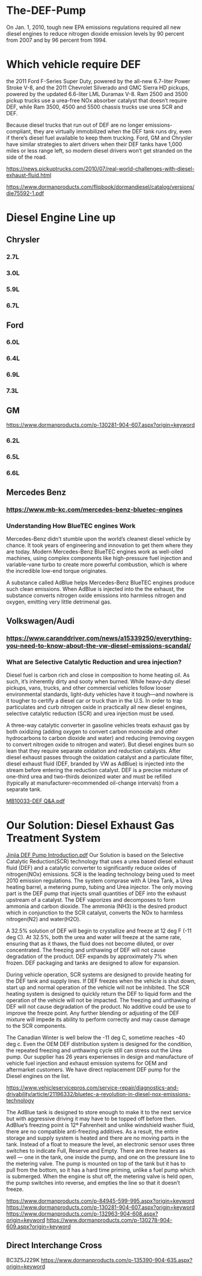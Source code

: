 # The-DEF-Pump
On Jan. 1, 2010, tough new EPA emissions regulations required all new diesel engines to reduce nitrogen dioxide emission levels by 90 percent from 2007 and by 96 percent from 1994.

# Which vehicle require DEF
the 2011 Ford F-Series Super Duty, powered by the all-new 6.7-liter Power Stroke V-8, and the 2011 Chevrolet Silverado and GMC Sierra HD pickups, powered by the updated 6.6-liter LML Duramax V-8. Ram 2500 and 3500 pickup trucks use a urea-free NOx absorber catalyst that doesn’t require DEF, while Ram 3500, 4500 and 5500 chassis trucks use urea SCR and DEF.

Because diesel trucks that run out of DEF are no longer emissions-compliant, they are virtually immobilized when the DEF tank runs dry, even if there’s diesel fuel available to keep them trucking. Ford, GM and Chrysler have similar strategies to alert drivers when their DEF tanks have 1,000 miles or less range left, so modern diesel drivers won’t get stranded on the side of the road.

https://news.pickuptrucks.com/2010/07/real-world-challenges-with-diesel-exhaust-fluid.html

https://www.dormanproducts.com/flipbook/dormandiesel/catalog/versions/die75592-1.pdf

# Diesel Engine Line up

## Chrysler
### 2.7L
### 3.0L
### 5.9L
### 6.7L

## Ford
### 6.0L
### 6.4L
### 6.9L
### 7.3L

## GM
https://www.dormanproducts.com/p-130281-904-607.aspx?origin=keyword
### 6.2L
### 6.5L
### 6.6L

## Mercedes Benz
### https://www.mb-kc.com/mercedes-benz-bluetec-engines
### Understanding How BlueTEC engines Work
Mercedes-Benz didn’t stumble upon the world’s cleanest diesel vehicle by chance. It took years of engineering and innovation to get them where they are today. Modern Mercedes-Benz BlueTEC engines work as well-oiled machines, using complex components like high-pressure fuel injection and variable-vane turbo to create more powerful combustion, which is where the incredible low-end torque originates.

A substance called AdBlue helps Mercedes-Benz BlueTEC engines produce such clean emissions. When AdBlue is injected into the the exhaust, the substance converts nitrogen oxide emissions into harmless nitrogen and oxygen, emitting very little detrimenal gas.

## Volkswagen/Audi
### https://www.caranddriver.com/news/a15339250/everything-you-need-to-know-about-the-vw-diesel-emissions-scandal/
### What are Selective Catalytic Reduction and urea injection?

Diesel fuel is carbon rich and close in composition to home heating oil. As such, it’s inherently dirty and sooty when burned. While heavy-duty diesel pickups, vans, trucks, and other commercial vehicles follow looser environmental standards, light-duty vehicles have it tough—and nowhere is it tougher to certify a diesel car or truck than in the U.S. In order to trap particulates and curb nitrogen oxide in practically all new diesel engines, selective catalytic reduction (SCR) and urea injection must be used.

A three-way catalytic converter in gasoline vehicles treats exhaust gas by both oxidizing (adding oxygen to convert carbon monoxide and other hydrocarbons to carbon dioxide and water) and reducing (removing oxygen to convert nitrogen oxide to nitrogen and water). But diesel engines burn so lean that they require separate oxidation and reduction catalysts. After diesel exhaust passes through the oxidation catalyst and a particulate filter, diesel exhaust fluid (DEF, branded by VW as AdBlue) is injected into the stream before entering the reduction catalyst. DEF is a precise mixture of one-third urea and two-thirds deionized water and must be refilled (typically at manufacturer-recommended oil-change intervals) from a separate tank.

[MB10033-DEF Q&A.pdf](https://github.com/ctsuu/The-DEF-Pump/files/6996377/MB10033-DEF.Q.A.pdf)

# Our Solution: Diesel Exhaust Gas Treatment System
[Jinjia DEF Pump Introduction.pdf](https://github.com/ctsuu/The-DEF-Pump/files/6996495/Jinjia.DEF.Pump.Introduction.pdf)
Our Solution is based on the Selective Catalytic Reduction(SCR) technology that uses a urea based diesel exhaust fluid (DEF) and a catalytic converter to significantly reduce oxides of nitrogen(NOx) emissions. SCR is the leading technology being used to meet 2010 emission regulations. 
The system comprase with A Urea Tank, a Urea heating barrel, a metering pump, tubing and Urea injector. The only moving part is the DEF pump that injects small quantities of DEF into the exhaust upstream of a catalyst. The DEF vaporizes and decomposes to form ammonia and carbon dioxide. The ammonia (NH3) is the desired product which in conjunction to the SCR catalyst, converts the NOx to harmless nitrogen(N2) and water(H2O). 

A 32.5% solution of DEF will begin to crystallize and freeze at 12 deg F (-11 deg C). At 32.5%, both the urea and water will freeze at the same rate, ensuring that as it thaws, the fluid does not become diluted, or over concentrated. The freezing and unthawing of DEF will not cause degradation of the product. DEF expands by approximately 7% when frozen. DEF packaging and tanks are designed to allow for expansion.

During vehicle operation, SCR systems are designed to provide heating for the DEF tank and supply lines. If DEF freezes when the vehicle is shut down, start up and normal operation of the vehicle will not be inhibited. The SCR heating system is designed to quickly return the DEF to liquid form and the operation of the vehicle will not be impacted. The freezing and unthawing of DEF will not cause degradation of the product. No additive could be use to improve the freeze point. Any further blending or adjusting of the DEF mixture will impede its ability to perform correctly and may cause damage to the SCR components. 

The Canadian Winter is well below the -11 deg C, sometime reaches -40 deg c. Even the OEM DEF distribution system is designed for the condition, the repeated freezing and unthawing cycle still can stress out the Urea pump. Our supplier has 26 years experienses in design and manufacture of vehicle fuel injection and exhaust emission systems for OEM and aftermarket customers. We have direct replacement DEF pump for the Diesel engines on the list. 

https://www.vehicleservicepros.com/service-repair/diagnostics-and-drivability/article/21196332/bluetec-a-revolution-in-diesel-nox-emissions-technology

The AdBlue tank is designed to store enough to make it to the next service but with aggressive driving it may have to be topped off before then. AdBlue’s freezing point is 12º Fahrenheit and unlike windshield washer fluid, there are no compatible anti-freezing additives. As a result, the entire storage and supply system is heated and there are no moving parts in the tank. Instead of a float to measure the level, an electronic sensor uses three switches to indicate Full, Reserve and Empty. There are three heaters as well — one in the tank, one inside the pump, and one on the pressure line to the metering valve. The pump is mounted on top of the tank but it has to pull from the bottom, so it has a hard time priming, unlike a fuel pump which is submerged. When the engine is shut off, the metering valve is held open, the pump switches into reverse, and empties the line so that it doesn’t freeze.


https://www.dormanproducts.com/p-84945-599-995.aspx?origin=keyword
  https://www.dormanproducts.com/p-130281-904-607.aspx?origin=keyword
  https://www.dormanproducts.com/p-132963-904-608.aspx?origin=keyword
  https://www.dormanproducts.com/p-130278-904-609.aspx?origin=keyword
  ## Direct Interchange Cross
  BC3Z5J229K
  https://www.dormanproducts.com/p-135390-904-635.aspx?origin=keyword

